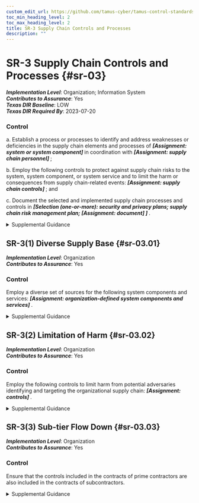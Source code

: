 ```yaml
---
custom_edit_url: https://github.com/tamus-cyber/tamus-control-standards/tree/main/content/tamus.edu/TAMUS_profile.yaml
toc_min_heading_level: 2
toc_max_heading_level: 2
title: SR-3 Supply Chain Controls and Processes
description: ""
---
```


# SR-3 Supply Chain Controls and Processes {#sr-03}

_**Implementation Level**_: Organization; Information System\
_**Contributes to Assurance**_: Yes\
_**Texas DIR Baseline**_: LOW\
_**Texas DIR Required By**_: 2023-07-20

### Control



a. Establish a process or processes to identify and address weaknesses or deficiencies in the supply chain elements and processes of <strong title="sr-03_odp.01"> <em>[Assignment: system or system component]</em> </strong> in coordination with <strong title="sr-03_odp.02"> <em>[Assignment: supply chain personnel]</em> </strong>;

b. Employ the following controls to protect against supply chain risks to the system, system component, or system service and to limit the harm or consequences from supply chain-related events: <strong title="sr-03_odp.03"> <em>[Assignment: supply chain controls]</em> </strong> ; and

c. Document the selected and implemented supply chain processes and controls in <strong title="sr-03_odp.04"> <em>[Selection (one-or-more): security and privacy plans; supply chain risk management plan; <strong title="sr-03_odp.05"> <em>[Assignment: document]</em> </strong>]</em> </strong>.


<details><summary>Supplemental Guidance</summary>Supply chain elements include organizations, entities, or tools employed for the research and development, design, manufacturing, acquisition, delivery, integration, operations and maintenance, and disposal of systems and system components. Supply chain processes include hardware, software, and firmware development processes; shipping and handling procedures; personnel security and physical security programs; configuration management tools, techniques, and measures to maintain provenance; or other programs, processes, or procedures associated with the development, acquisition, maintenance and disposal of systems and system components. Supply chain elements and processes may be provided by organizations, system integrators, or external providers. Weaknesses or deficiencies in supply chain elements or processes represent potential vulnerabilities that can be exploited by adversaries to cause harm to the organization and affect its ability to carry out its core missions or business functions. Supply chain personnel are individuals with roles and responsibilities in the supply chain.</details>


## SR-3(1) Diverse Supply Base {#sr-03.01}

_**Implementation Level**_: Organization\
_**Contributes to Assurance**_: Yes

### Control

Employ a diverse set of sources for the following system components and services: <strong title="sr-3.1_prm_1"> <em>[Assignment: organization-defined system components and services]</em> </strong>.


<details><summary>Supplemental Guidance</summary>Diversifying the supply of systems, system components, and services can reduce the probability that adversaries will successfully identify and target the supply chain and can reduce the impact of a supply chain event or compromise. Identifying multiple suppliers for replacement components can reduce the probability that the replacement component will become unavailable. Employing a diverse set of developers or logistics service providers can reduce the impact of a natural disaster or other supply chain event. Organizations consider designing the system to include diverse materials and components.</details>


## SR-3(2) Limitation of Harm {#sr-03.02}

_**Implementation Level**_: Organization\
_**Contributes to Assurance**_: Yes

### Control

Employ the following controls to limit harm from potential adversaries identifying and targeting the organizational supply chain: <strong title="sr-03.02_odp"> <em>[Assignment: controls]</em> </strong>.


<details><summary>Supplemental Guidance</summary>Controls that can be implemented to reduce the probability of adversaries successfully identifying and targeting the supply chain include avoiding the purchase of custom or non-standardized configurations, employing approved vendor lists with standing reputations in industry, following pre-agreed maintenance schedules and update and patch delivery mechanisms, maintaining a contingency plan in case of a supply chain event, using procurement carve-outs that provide exclusions to commitments or obligations, using diverse delivery routes, and minimizing the time between purchase decisions and delivery.</details>


## SR-3(3) Sub-tier Flow Down {#sr-03.03}

_**Implementation Level**_: Organization\
_**Contributes to Assurance**_: Yes

### Control

Ensure that the controls included in the contracts of prime contractors are also included in the contracts of subcontractors.


<details><summary>Supplemental Guidance</summary>To manage supply chain risk effectively and holistically, it is important that organizations ensure that supply chain risk management controls are included at all tiers in the supply chain. This includes ensuring that Tier 1 (prime) contractors have implemented processes to facilitate the "flow down" of supply chain risk management controls to sub-tier contractors. The controls subject to flow down are identified in [SR-3b](#sr-3_smt.b).</details>
